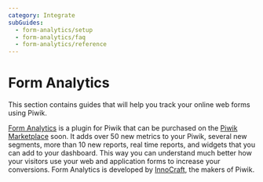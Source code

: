 ```yaml
---
category: Integrate
subGuides:
  - form-analytics/setup
  - form-analytics/faq
  - form-analytics/reference
---
```

# Form Analytics

This section contains guides that will help you track your online web forms using Piwik. 

[Form Analytics](https://www.form-analytics.net) is a plugin for Piwik that can be purchased 
on the [Piwik Marketplace](https://plugins.piwik.org/premium) soon. It adds over 50 new metrics to your Piwik, several 
 new segments, more than 10 new reports, real time reports, and widgets that you can add to your dashboard. This way
  you can understand much better how your visitors use your web and application forms to increase your conversions.
Form Analytics is developed by [InnoCraft](https://www.innocraft.com), the makers of Piwik. 

